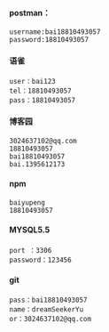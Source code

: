 #### postman：
```
username:bai18810493057
password:18810493057
```

#### 语雀
```
user：bai123
tel：18810493057
pass：18810493057
```

#### 博客园
```
3024637102@qq.com
18810493057
bai18810493057
bai.1395612173
```

#### npm
```
baiyupeng
18810493057
```

#### MYSQL5.5
```
port ：3306
password：123456
```

#### git
```
pass：bai18810493057
name：dreamSeekerYu
or：3024637102@qq.com
```